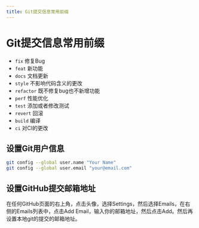 ```yaml
---
title: Git提交信息常用前缀
---
```


# Git提交信息常用前缀

- `fix` 修复Bug
- `feat` 新功能
- `docs` 文档更新
- `style` 不影响代码含义的更改
- `refactor` 既不修复bug也不新增功能
- `perf` 性能优化
- `test` 添加或者修改测试
- `revert` 回滚
- `build` 编译
- `ci` 对CI的更改

## 设置Git用户信息

```bash
git config --global user.name "Your Name"
git config --global user.email "your@email.com"
```

## 设置GitHub提交邮箱地址

在任何GitHub页面的右上角，点击头像，选择Settings，然后选择Emails，在右侧的Emails列表中，点击Add Email，输入你的邮箱地址，然后点击Add。然后再设置本地git的提交的邮箱地址。
